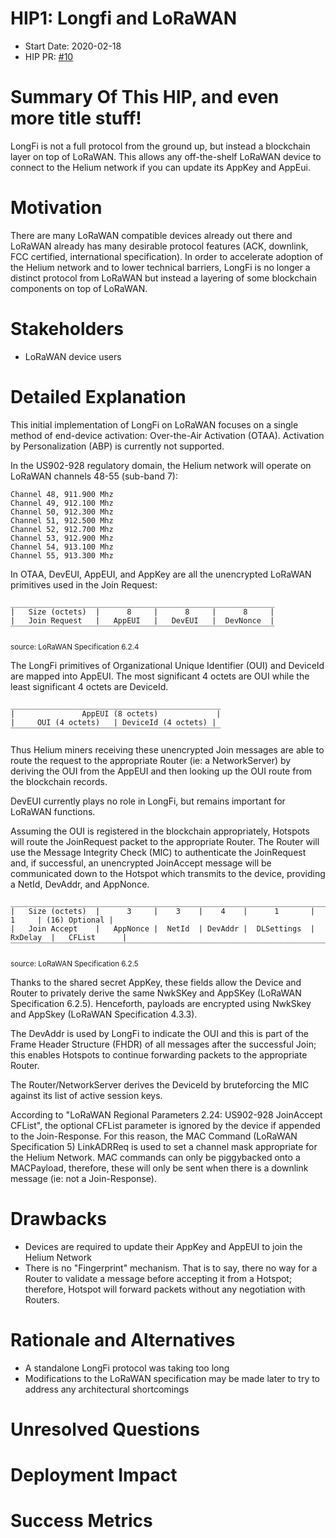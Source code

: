 # HIP1: Longfi and LoRaWAN

- Start Date: 2020-02-18
- HIP PR: [#10](https://github.com/helium/HIP/pull/10)

# Summary Of This HIP, and even more title stuff!

LongFi is not a full protocol from the ground up, but instead a blockchain layer on top of LoRaWAN.
This allows any off-the-shelf LoRaWAN device to connect to the Helium network if you can update its
AppKey and AppEui.

# Motivation

There are many LoRaWAN compatible devices already out there and LoRaWAN already has many desirable protocol features (ACK, downlink, FCC certified, international specification). In order to accelerate adoption of the Helium network and to lower technical barriers, LongFi is no longer a distinct protocol from LoRaWAN but instead a layering of some blockchain components on top of LoRaWAN.

# Stakeholders

- LoRaWAN device users

# Detailed Explanation

This initial implementation of LongFi on LoRaWAN focuses on a single method of end-device
activation: Over-the-Air Activation (OTAA). Activation by Personalization (ABP) is currently not
supported.

In the US902-928 regulatory domain, the Helium network will operate on LoRaWAN channels 48-55
(sub-band 7):

```
Channel 48, 911.900 Mhz
Channel 49, 912.100 Mhz
Channel 50, 912.300 Mhz
Channel 51, 912.500 Mhz
Channel 52, 912.700 Mhz
Channel 53, 912.900 Mhz
Channel 54, 913.100 Mhz
Channel 55, 913.300 Mhz
```

In OTAA, DevEUI, AppEUI, and AppKey are all the unencrypted LoRaWAN primitives used in the Join
Request:

```
___________________________________________________________
|   Size (octets)  |      8     |      8     |      8     |
|   Join Request   |   AppEUI   |   DevEUI   |  DevNonce  |
‾‾‾‾‾‾‾‾‾‾‾‾‾‾‾‾‾‾‾‾‾‾‾‾‾‾‾‾‾‾‾‾‾‾‾‾‾‾‾‾‾‾‾‾‾‾‾‾‾‾‾‾‾‾‾‾‾‾‾
```

<sub>source: LoRaWAN Specification 6.2.4</sub>

The LongFi primitives of Organizational Unique Identifier (OUI) and DeviceId are mapped into AppEUI.
The most significant 4 octets are OUI while the least significant 4 octets are DeviceId.

```
_______________________________________________
|               AppEUI (8 octets)             |
|     OUI (4 octets)   | DeviceId (4 octets) |
‾‾‾‾‾‾‾‾‾‾‾‾‾‾‾‾‾‾‾‾‾‾‾‾‾‾‾‾‾‾‾‾‾‾‾‾‾‾‾‾‾‾‾‾‾‾‾
```

Thus Helium miners receiving these unencrypted Join messages are able to route the request to the
appropriate Router (ie: a NetworkServer) by deriving the OUI from the AppEUI and then looking up the
OUI route from the blockchain records.

DevEUI currently plays no role in LongFi, but remains important for LoRaWAN functions.

Assuming the OUI is registered in the blockchain appropriately, Hotspots will route the JoinRequest
packet to the appropriate Router. The Router will use the Message Integrity Check (MIC) to
authenticate the JoinRequest and, if successful, an unencrypted JoinAccept message will be
communicated down to the Hotspot which transmits to the device, providing a NetId, DevAddr, and
AppNonce.

```
_______________________________________________________________________________________________
|   Size (octets)  |      3     |    3    |    4    |      1       |    1     | (16) Optional |
|   Join Accept    |   AppNonce |  NetId  | DevAddr |  DLSettings  | RxDelay  |   CFList      |
‾‾‾‾‾‾‾‾‾‾‾‾‾‾‾‾‾‾‾‾‾‾‾‾‾‾‾‾‾‾‾‾‾‾‾‾‾‾‾‾‾‾‾‾‾‾‾‾‾‾‾‾‾‾‾‾‾‾‾‾‾‾‾‾‾‾‾‾‾‾‾‾‾‾‾‾‾‾‾‾‾‾‾‾‾‾‾‾‾‾‾‾‾‾‾
```

<sub>source: LoRaWAN Specification 6.2.5</sub>

Thanks to the shared secret AppKey, these fields allow the Device and Router to privately derive the
same NwkSKey and AppSKey (LoRaWAN Specification 6.2.5). Henceforth, payloads are encrypted using
NwkSkey and AppSkey (LoRaWAN Specification 4.3.3).

The DevAddr is used by LongFi to indicate the OUI and this is part of the Frame Header Structure
(FHDR) of all messages after the successful Join; this enables Hotspots to continue forwarding
packets to the appropriate Router.

The Router/NetworkServer derives the DeviceId by bruteforcing the MIC against its list of active
session keys.

According to "LoRaWAN Regional Parameters 2.24: US902-928 JoinAccept CFList", the optional CFList
parameter is ignored by the device if appended to the Join-Response. For this reason, the MAC
Command (LoRaWAN Specification 5) LinkADRReq is used to set a channel mask appropriate for the
Helium Network. MAC commands can only be piggybacked onto a MACPayload, therefore, these will only
be sent when there is a downlink message (ie: not a Join-Response).

# Drawbacks

- Devices are required to update their AppKey and AppEUI to join the Helium Network
- There is no "Fingerprint" mechanism. That is to say, there no way for a Router to validate a
  message before accepting it from a Hotspot; therefore, Hotspot will forward packets without any
  negotiation with Routers.

# Rationale and Alternatives

- A standalone LongFi protocol was taking too long
- Modifications to the LoRaWAN specification may be made later to try to address any architectural
  shortcomings

# Unresolved Questions

# Deployment Impact

# Success Metrics
